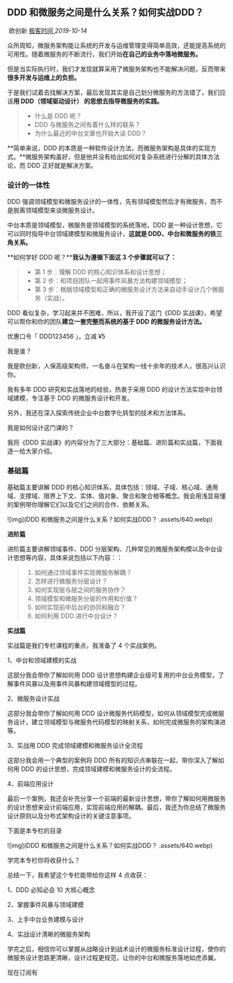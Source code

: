 ##                                                              DDD 和微服务之间是什么关系？如何实战DDD？

​            欧创新                                                 [                         极客时间                      ](javascript:void(0);)                                                              *2019-10-14*                

众所周知，微服务架构能让系统的开发与运维管理变得简单高效，还能提高系统的可用性。随着微服务的不断流行，我们开始**在自己的业务中落地微服务。**

但是当实际执行时，我们才发现就算采用了微服务架构也不能解决问题，反而带来**很多开发与运维上的负担。**

于是我们试着去找解决方案，最后发现其实是自己划分微服务的方法错了，我们应该**用 DDD（领域驱动设计） 的思想去指导微服务的实践。**

> - 什么是 DDD 呢？
> - DDD 与微服务之间有着什么样的联系？
> - 为什么最近的中台文章也开始大谈 DDD？

**简单来说，DDD 的本质是一种软件设计方法，而微服务架构是具体的实现方式。**微服务架构虽好，但是他并没有给出如何对复杂系统进行分解的具体方法论，而 DDD 正好就是解决方案。

### 设计的一体性

DDD 强调领域模型和微服务设计的一体性，先有领域模型然后才有微服务，而不是脱离领域模型来谈微服务设计。

中台本质是领域模型，微服务是领域模型的系统落地，DDD 是一种设计思想，它可以同时指导中台领域建模型和微服务设计，**这就是 DDD、中台和微服务的铁三角关系。**

**如何学好 DDD 呢？****我认为遵循下面这 3 个步骤就可以了：**

> - 第 1 步：理解 DDD 的核心知识体系和设计思想；
> - 第 2 步：和项目团队一起用事件风暴方法构建领域模型；
> - 第 3 步：根据领域模型和正确的微服务设计方法亲自动手设计几个微服务（实战）。

DDD 看似复杂，学习起来并不困难，所以，我开设了这门《DDD 实战课》，希望可以帮你和你的团队**建立一套完整而系统的基于 DDD 的微服务设计方法。**



优惠口令「 DDD123456 」，立减 ¥5

我是谁？

我是欧创新，人保高级架构师，一名奋斗在架构一线十余年的技术人，很高兴认识你。

我有多年 DDD 研究和实战落地的经验，热衷于采用 DDD 的设计方法实现中台领域建模，专注基于 DDD 的微服务设计和开发。

另外，我还在深入探索传统企业中台数字化转型的技术和方法体系。

我是如何设计这门课的？

我将《DDD 实战课》的内容分为了三大部分：基础篇、进阶篇和实战篇，下面我逐一给大家介绍。

###  **基础篇**

基础篇主要讲解 DDD 的核心知识体系，具体包括：领域、子域、核心域、通用域、支撑域、限界上下文、实体、值对象、聚合和聚合根等概念。我会用浅显易懂的案例带你理解它们以及它们之间的合作、依赖关系。

![img](DDD 和微服务之间是什么关系？如何实战DDD？ .assets/640.webp)

 **进阶篇**

进阶篇主要讲解领域事件、DDD 分层架构、几种常见的微服务架构模以及中台设计思想等内容，具体来说包括以下内容：：

> 1. 如何通过领域事件实现微服务解耦？
> 2. 怎样进行微服务分层设计？
> 3. 如何实现层与层之间的服务协作？
> 4. 领域模型和微服务分层的作用和价值？
> 5. 如何实现前中后台的协同和融合？
> 6. 如何利用 DDD 进行中台设计？

 **实战篇**

实战篇是我们专栏课程的重点，我准备了 4 个实战案例。

1、中台和领域建模的实战

这部分我会带你了解如何用 DDD 设计思想构建企业级可复用的中台业务模型，了解事件风暴以及用事件风暴构建领域模型的过程。

2、微服务设计实战

这部分我会带你了解如何用 DDD 设计微服务代码模型，如何从领域模型完成微服务设计，建立领域模型与微服务代码模型的映射关系，如何完成微服务的架构演进等。

3、实战用 DDD 完成领域建模和微服务设计全流程

这部分我会用一个典型的案例将 DDD 所有的知识点串联在一起，带你深入了解如何用 DDD 的设计思想，完成领域建模和微服务设计的全流程。

4、前端应用设计

最后一个案例，我还会补充分享一个前端的最新设计思想，带你了解如何用微服务的设计思想来设计前端应用，实现前端应用的解耦。最后，我还为你总结了微服务设计原则以及分布式架构设计的关键注意事项。

下面是本专栏的目录

![img](DDD 和微服务之间是什么关系？如何实战DDD？ .assets/640.webp)

学完本专栏你将收获什么？

总结一下，我希望这个专栏能带给你这样 4 点收获：

1、DDD 必知必会 10 大核心概念

2、掌握事件风暴与领域建模

3、上手中台业务建模与设计

4、实战设计清晰的微服务架构

学完之后，相信你可以掌握从战略设计到战术设计的微服务标准设计过程，使你的微服务设计思路更清晰，设计过程更规范，让你的中台和微服务落地如虎添翼。

现在订阅有


